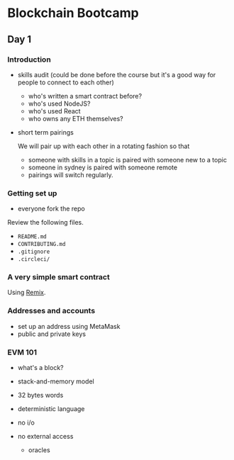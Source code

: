 # Blockchain Bootcamp

## Day 1

### Introduction

- skills audit (could be done before the course but it's a good way for people to connect to each other)

  - who's written a smart contract before?
  - who's used NodeJS?
  - who's used React
  - who owns any ETH themselves?

- short term pairings

  We will pair up with each other in a rotating fashion so that

  - someone with skills in a topic is paired with someone new to a topic
  - someone in sydney is paired with someone remote
  - pairings will switch regularly.

### Getting set up

- everyone fork the repo

Review the following files.

- `README.md`
- `CONTRIBUTING.md`
- `.gitignore`
- `.circleci/`

### A very simple smart contract

Using [Remix](https://remix.ethereum.org).

### Addresses and accounts

- set up an address using MetaMask
- public and private keys

### EVM 101

- what's a block?
- stack-and-memory model
- 32 bytes words
- deterministic language
- no i/o
- no external access

    - oracles

